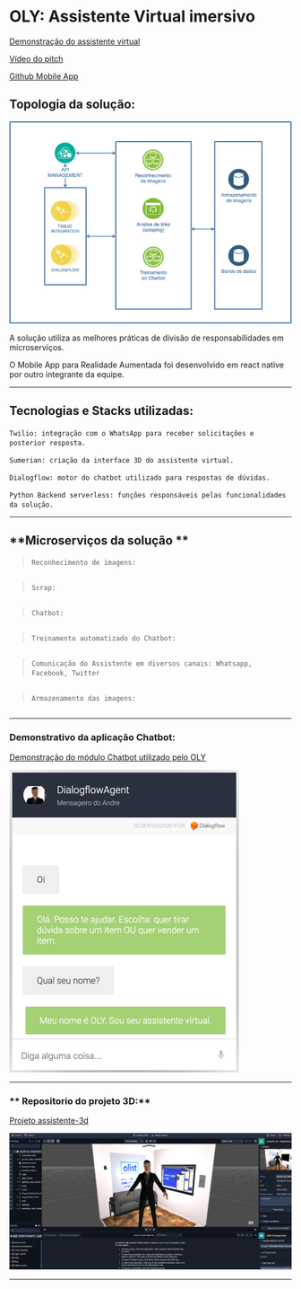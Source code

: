 # OLY: Assistente Virtual imersivo

[Demonstração do assistente virtual](http://bit.ly/eq28olist)

[Vídeo do pitch](https://www.youtube.com/watch?v=-5I-7OoBm6Y)

[Github Mobile App](https://github.com/patrickbattisti/olist-augmented-reality) 


## **Topologia da solução:**

![Alt Text](Megahack.jpg)

A solução utiliza as melhores práticas de divisão de responsabilidades em microserviços.

O Mobile App para Realidade Aumentada foi desenvolvido em react native por outro integrante da equipe.

---

## **Tecnologias e Stacks utilizadas:**

`Twilio: integração com o WhatsApp para receber solicitações e posterior resposta.`

`Sumerian: criação da interface 3D do assistente virtual.`

`Dialogflow: motor do chatbot utilizado para respostas de dúvidas.`

`Python Backend serverless: funções responsáveis pelas funcionalidades da solução.`

---

## **Microserviços da solução **

>`Reconhecimento de imagens:`

```Descrição:
```

>`Scrap:`

```Descrição:
```

>`Chatbot:`

```Descrição:
```

>`Treinamento automatizado do Chatbot:`

```Descrição:
```

>`Comunicação do Assistente em diversos canais: Whatsapp, Facebook, Twitter`

```Descrição:
```

>`Armazenamento das imagens:`

```Descrição:
```

---
### **Demonstrativo da aplicação Chatbot:**

[Demonstração do módulo Chatbot utilizado pelo OLY](https://bot.dialogflow.com/tonanuvem)

![Alt Text](chatbot-motor.png)

---

### ** Repositorio do projeto 3D:**

[Projeto assistente-3d](https://github.com/tonanuvem/assistente-3d)

![Alt Text](assistente-3d/tela-projeto-3d.png)

---


